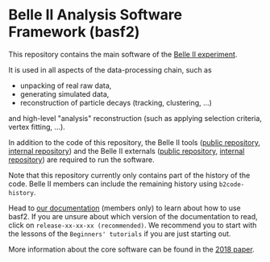 # Belle II Analysis Software Framework (basf2)

This repository contains the main software of the
[Belle II experiment](https://www.belle2.org/).

It is used in all aspects of the data-processing chain, such as

- unpacking of real raw data,
- generating simulated data,
- reconstruction of particle decays (tracking, clustering, ...)

and high-level "analysis" reconstruction (such as applying selection criteria,
vertex fitting, ...).

In addition to the code of this repository, the Belle II tools ([public repository](https://github.com/belle2/tools), [internal repository](https://github.com/belle2/tools))
and the Belle II externals ([public repository](https://github.com/belle2/externals), [internal repository](https://github.com/belle2/externals)) are required to run the software.

Note that this repository currently only contains part of the history of the code. Belle II
members can include the remaining history using `b2code-history`.

Head to [our documentation](software.belle2.org/) (members only) to learn about
how to use basf2. If you are unsure about which version of the documentation to
read, click on `release-xx-xx-xx (recommended)`. We
recommend you to start with the lessons of the `Beginners' tutorials` if you are
just starting out.

More information about the core software can be found in the
[2018 paper](https://arxiv.org/abs/1809.04299).

